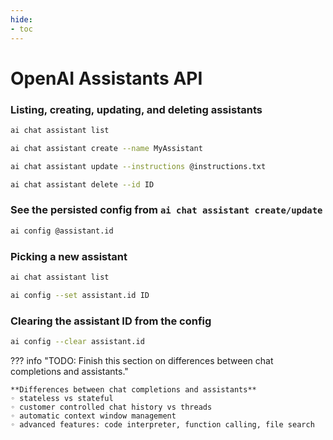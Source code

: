 ```yaml
---
hide:
- toc
---
```

# OpenAI Assistants API

### Listing, creating, updating, and deleting assistants

```bash title="List all assistants"
ai chat assistant list
```

```bash title="Create an assistant"
ai chat assistant create --name MyAssistant
```

```bash title="Update an assistant"
ai chat assistant update --instructions @instructions.txt
```

```bash title="Delete an assistant"
ai chat assistant delete --id ID
```

### See the persisted config from `ai chat assistant create/update`

```bash title="View assistant configuration"
ai config @assistant.id
```

### Picking a new assistant

```bash title="List all assistants"
ai chat assistant list
```

```bash title="Set assistant by ID"
ai config --set assistant.id ID
```

### Clearing the assistant ID from the config

```bash title="Clear assistant ID"
ai config --clear assistant.id
```


??? info "TODO: Finish this section on differences between chat completions and assistants."

    **Differences between chat completions and assistants**  
    ◦ stateless vs stateful  
    ◦ customer controlled chat history vs threads  
    ◦ automatic context window management  
    ◦ advanced features: code interpreter, function calling, file search  

